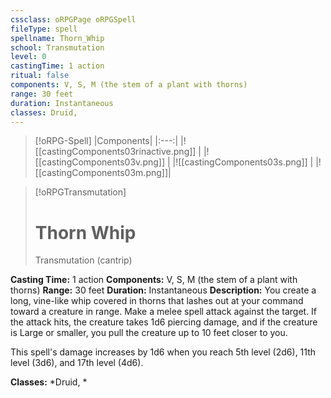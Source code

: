```yaml
---
cssclass: oRPGPage oRPGSpell
fileType: spell
spellname: Thorn_Whip
school: Transmutation
level: 0
castingTime: 1 action
ritual: false
components: V, S, M (the stem of a plant with thorns)
range: 30 feet
duration: Instantaneous
classes: Druid,
---
```

> [!oRPG-Spell]
> |Components|
> |:---:|
> |![[castingComponents03rinactive.png]] |
> |![[castingComponents03v.png]] |
> |![[castingComponents03s.png]] |
> |![[castingComponents03m.png]]|

> [!oRPGTransmutation]
>#  Thorn Whip
> Transmutation  (cantrip)

**Casting Time:** 1 action
**Components:** V, S, M (the stem of a plant with thorns)
**Range:** 30 feet
**Duration:**  Instantaneous
**Description:**
You create a long, vine-like whip covered in thorns that lashes out at your command toward a creature in range. Make a melee spell attack against the target. If the attack hits, the creature takes 1d6 piercing damage, and if the creature is Large or smaller, you pull the creature up to 10 feet closer to you.



 This spell's damage increases by 1d6 when you reach 5th level (2d6), 11th level (3d6), and 17th level (4d6).



**Classes:**  *Druid, *


